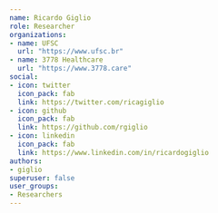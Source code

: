 ```yaml
---
name: Ricardo Giglio
role: Researcher
organizations:
- name: UFSC
  url: "https://www.ufsc.br"
- name: 3778 Healthcare
  url: "https://www.3778.care"
social:
- icon: twitter
  icon_pack: fab
  link: https://twitter.com/ricagiglio
- icon: github
  icon_pack: fab
  link: https://github.com/rgiglio
- icon: linkedin
  icon_pack: fab
  link: https://www.linkedin.com/in/ricardogiglio
authors:
- giglio
superuser: false
user_groups:
- Researchers
---
```

